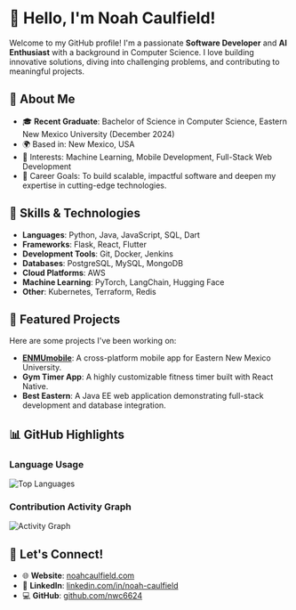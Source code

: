 # 👋 Hello, I'm Noah Caulfield!

Welcome to my GitHub profile! I'm a passionate **Software Developer** and **AI Enthusiast** with a background in Computer Science. I love building innovative solutions, diving into challenging problems, and contributing to meaningful projects.

## 🌟 About Me
- 🎓 **Recent Graduate**: Bachelor of Science in Computer Science, Eastern New Mexico University (December 2024)
- 🌍 Based in: New Mexico, USA
- 🧠 Interests: Machine Learning, Mobile Development, Full-Stack Web Development
- 🎯 Career Goals: To build scalable, impactful software and deepen my expertise in cutting-edge technologies.

## 🚀 Skills & Technologies
- **Languages**: Python, Java, JavaScript, SQL, Dart
- **Frameworks**: Flask, React, Flutter
- **Development Tools**: Git, Docker, Jenkins
- **Databases**: PostgreSQL, MySQL, MongoDB
- **Cloud Platforms**: AWS
- **Machine Learning**: PyTorch, LangChain, Hugging Face
- **Other**: Kubernetes, Terraform, Redis

## 📂 Featured Projects
Here are some projects I've been working on:
- **[ENMUmobile](https://github.com/nwc6624/ENMU_CS_458_Semester_Project)**: A cross-platform mobile app for Eastern New Mexico University.
- **Gym Timer App**: A highly customizable fitness timer built with React Native.
- **Best Eastern**: A Java EE web application demonstrating full-stack development and database integration.

## 📊 GitHub Highlights
### Language Usage
![Top Languages](https://github-readme-stats.vercel.app/api/top-langs/?username=nwc6624&layout=compact&theme=radical)

### Contribution Activity Graph
![Activity Graph](https://activity-graph.herokuapp.com/graph?username=nwc6624&theme=radical)

## 🤝 Let's Connect!
- 🌐 **Website**: [noahcaulfield.com](http://noahcaulfield.com)
- 💼 **LinkedIn**: [linkedin.com/in/noah-caulfield](https://linkedin.com/in/noah-caulfield)
- 💻 **GitHub**: [github.com/nwc6624](https://github.com/nwc6624)

